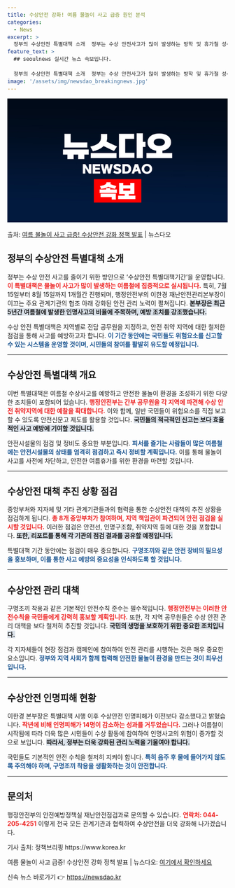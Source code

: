 ```yaml
---
title: 수상안전 강화! 여름 물놀이 사고 급증 원인 분석
categories:
  - News
excerpt: >
  정부의 수상안전 특별대책 소개  정부는 수상 안전사고가 많이 발생하는 방학 및 휴가철 성수기에 대비해 7월 …
feature_text: >
  ## seoulnews 실시간 뉴스 속보입니다.

  정부의 수상안전 특별대책 소개  정부는 수상 안전사고가 많이 발생하는 방학 및 휴가철 성수기에 대비해 7월 …
image: '/assets/img/newsdao_breakingnews.jpg'
---
```


![뉴스다오 속보](/assets/img/newsdao_breakingnews.jpg)

<p>출처: <a href="https://newsdao.kr/4790" rel="dofollow">여름 물놀이 사고 급증! 수상안전 강화 정책 발표</a> | 뉴스다오</p>

<h2 data-ke-size="size26">정부의 수상안전 특별대책 소개</h2>

<p data-ke-size="size16">정부는 수상 안전 사고를 줄이기 위한 방안으로 ‘수상안전 특별대책기간’을 운영합니다. <b><span style="color: #ee2323;">이 특별대책은 물놀이 사고가 많이 발생하는 여름철에 집중적으로 실시됩니다.</span></b> 특히, 7월 15일부터 8월 15일까지 1개월간 진행되며, 행정안전부의 이한경 재난안전관리본부장이 이끄는 주요 관계기관의 협조 아래 강화된 안전 관리 노력이 펼쳐집니다. <b><span style="background-color: #21538527;">본부장은 최근 5년간 여름철에 발생한 인명사고의 비율에 주목하며, 예방 조치를 강조했습니다.</span></b> </p>

<p data-ke-size="size16">수상 안전 특별대책은 지역별로 전담 공무원을 지정하고, 안전 취약 지역에 대한 철저한 점검을 통해 사고를 예방하고자 합니다. <b><span style="color: #1a5490;">이 기간 동안에는 국민들도 위험요소를 신고할 수 있는 시스템을 운영할 것이며, 시민들의 참여를 활발히 유도할 예정입니다.</span></b> </p>

<hr>

<h2 data-ke-size="size26">수상안전 특별대책 개요</h2>

<p data-ke-size="size16">이번 특별대책은 여름철 수상사고를 예방하고 안전한 물놀이 환경을 조성하기 위한 다양한 조치들이 포함되어 있습니다. <b><span style="color: #ee2323;">행정안전부는 간부 공무원을 각 지역에 파견해 수상 안전 취약지역에 대한 예찰을 확대합니다.</span></b> 이와 함께, 일반 국민들이 위험요소를 직접 보고할 수 있도록 안전신문고 제도를 활용할 것입니다. <b><span style="background-color: #21538527;">국민들의 적극적인 신고는 보다 효율적인 사고 예방에 기여할 것입니다.</span></b> </p>

<p data-ke-size="size16">안전시설물의 점검 및 정비도 중요한 부분입니다. <b><span style="color: #1a5490;">피서를 즐기는 사람들이 많은 여름철에는 안전시설물의 상태를 엄격히 점검하고 즉시 정비할 계획입니다.</span></b> 이를 통해 물놀이 사고를 사전에 차단하고, 안전한 여름휴가를 위한 환경을 마련할 것입니다. </p>

<hr>

<h2 data-ke-size="size26">수상안전 대책 추진 상황 점검</h2>

<p data-ke-size="size16">중앙부처와 지자체 및 기타 관계기관들과의 협력을 통한 수상안전 대책의 추진 상황을 점검하게 됩니다. <b><span style="color: #ee2323;">총 8개 중앙부처가 참여하며, 지역 책임관이 파견되어 안전 점검을 실시할 것입니다.</span></b> 이러한 점검은 안전선, 인명구조함, 취약지역 등에 대한 것을 포함합니다. <b><span style="background-color: #21538527;">또한, 리포트를 통해 각 기관의 점검 결과를 공유할 예정입니다.</span></b> </p>

<p data-ke-size="size16">특별대책 기간 동안에는 점검이 매우 중요합니다. <b><span style="color: #1a5490;">구명조끼와 같은 안전 장비의 필요성을 홍보하며, 이를 통한 사고 예방의 중요성을 인식하도록 할 것입니다.</span></b> </p>

<hr>

<h2 data-ke-size="size26">수상안전 관리 대책</h2>

<p data-ke-size="size16">구명조끼 착용과 같은 기본적인 안전수칙 준수는 필수적입니다. <b><span style="color: #ee2323;">행정안전부는 이러한 안전수칙을 국민들에게 강력히 홍보할 계획입니다.</span></b> 또한, 각 지역 공무원들은 수상 안전 관리 대책을 보다 철저히 추진할 것입니다. <b><span style="background-color: #21538527;">국민의 생명을 보호하기 위한 중요한 조치입니다.</span></b> </p>

<p data-ke-size="size16">각 지자체들이 현장 점검과 캠페인에 참여하여 안전 관리를 시행하는 것은 매우 중요한 요소입니다. <b><span style="color: #1a5490;">정부와 지역 사회가 함께 협력해 안전한 물놀이 환경을 만드는 것이 최우선입니다.</span></b> </p>

<hr>

<h2 data-ke-size="size26">수상안전 인명피해 현황</h2>

<p data-ke-size="size16">이한경 본부장은 특별대책 시행 이후 수상안전 인명피해가 이전보다 감소했다고 밝혔습니다. <b><span style="color: #ee2323;">작년에 비해 인명피해가 14명이 감소하는 성과를 거두었습니다.</span></b> 그러나 여름철이 시작됨에 따라 더욱 많은 시민들이 수상 활동에 참여하여 인명사고의 위험이 증가할 것으로 보입니다. <b><span style="background-color: #21538527;">따라서, 정부는 더욱 강화된 관리 노력을 기울여야 합니다.</span></b> </p>

<p data-ke-size="size16">국민들도 기본적인 안전 수칙을 철저히 지켜야 합니다. <b><span style="color: #1a5490;">특히 음주 후 물에 들어가지 않도록 주의해야 하며, 구명조끼 착용을 생활화하는 것이 안전합니다.</span></b> </p>

<hr>

<h2 data-ke-size="size26">문의처</h2>

<p data-ke-size="size16">행정안전부의 안전예방정책실 재난안전점검과로 문의할 수 있습니다. <b><span style="color: #ee2323;">연락처: 044-205-4251</span></b> 이렇게 전국 모든 관계기관과 협력하여 수상안전을 더욱 강화해 나가겠습니다.</p>

<p data-ke-size="size16">기사 출처: 정책브리핑 https://www.korea.kr</p>
  
<p data-ke-size="size16">여름 물놀이 사고 급증! 수상안전 강화 정책 발표 | 뉴스다오: <a href="https://newsdao.kr/4790">여기에서 확인하세요</a></p> 

신속 뉴스 바로가기 👉 <a href="https://newsdao.kr" rel="dofollow">https://newsdao.kr</a>


